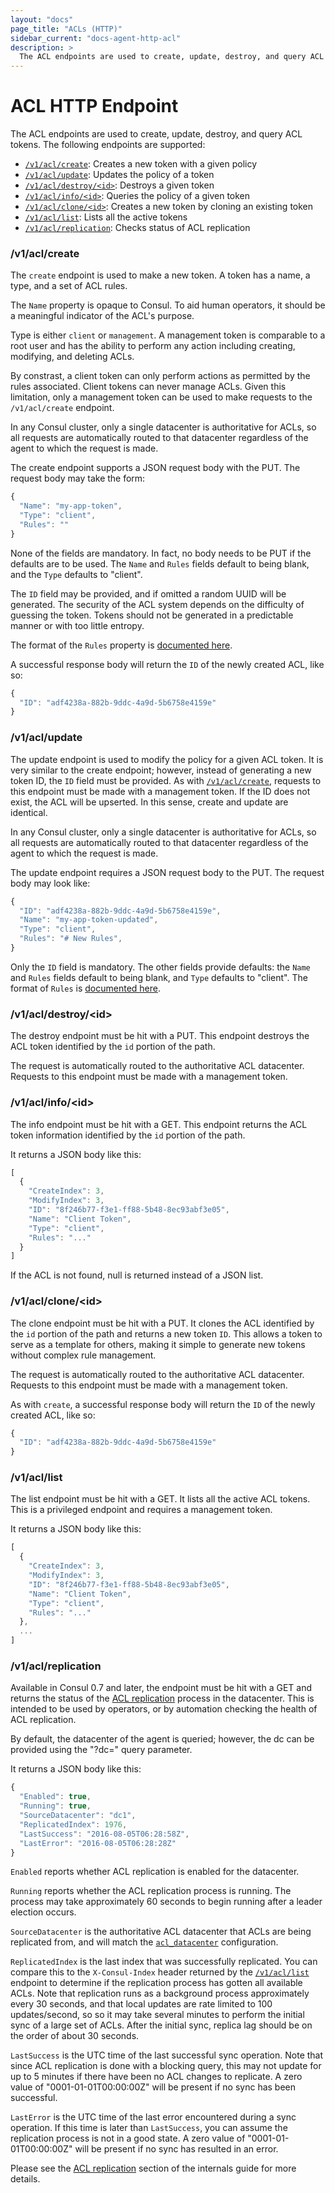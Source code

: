```yaml
---
layout: "docs"
page_title: "ACLs (HTTP)"
sidebar_current: "docs-agent-http-acl"
description: >
  The ACL endpoints are used to create, update, destroy, and query ACL tokens.
---
```


# ACL HTTP Endpoint

The ACL endpoints are used to create, update, destroy, and query ACL tokens.
The following endpoints are supported:

* [`/v1/acl/create`](#acl_create): Creates a new token with a given policy
* [`/v1/acl/update`](#acl_update): Updates the policy of a token
* [`/v1/acl/destroy/<id>`](#acl_destroy): Destroys a given token
* [`/v1/acl/info/<id>`](#acl_info): Queries the policy of a given token
* [`/v1/acl/clone/<id>`](#acl_clone): Creates a new token by cloning an existing token
* [`/v1/acl/list`](#acl_list): Lists all the active tokens
* [`/v1/acl/replication`](#acl_replication_status): Checks status of ACL replication

### <a name="acl_create"></a> /v1/acl/create

The `create` endpoint is used to make a new token. A token has a name,
a type, and a set of ACL rules.

The `Name` property is opaque to Consul. To aid human operators, it should
be a meaningful indicator of the ACL's purpose.

Type is either `client` or `management`. A management token is comparable
to a root user and has the ability to perform any action including
creating, modifying, and deleting ACLs.

By constrast, a client token can only perform actions as permitted by the
rules associated. Client tokens can never manage ACLs.  Given this limitation,
only a management token can be used to make requests to the `/v1/acl/create`
endpoint.

In any Consul cluster, only a single datacenter is authoritative for ACLs, so
all requests are automatically routed to that datacenter regardless
of the agent to which the request is made.

The create endpoint supports a JSON request body with the PUT. The request
body may take the form:

```javascript
{
  "Name": "my-app-token",
  "Type": "client",
  "Rules": ""
}
```

None of the fields are mandatory. In fact, no body needs to be PUT if the
defaults are to be used. The `Name` and `Rules` fields default to being
blank, and the `Type` defaults to "client".

The `ID` field may be provided, and if omitted a random UUID will be generated.
The security of the ACL system depends on the difficulty of guessing the token.
Tokens should not be generated in a predictable manner or with too little entropy.

The format of the `Rules` property is [documented here](/docs/internals/acl.html).

A successful response body will return the `ID` of the newly created ACL, like so:

```javascript
{
  "ID": "adf4238a-882b-9ddc-4a9d-5b6758e4159e"
}
```

### <a name="acl_update"></a> /v1/acl/update

The update endpoint is used to modify the policy for a given ACL token. It
is very similar to the create endpoint; however, instead of generating a new
token ID, the `ID` field must be provided. As with [`/v1/acl/create`](#acl_create),
requests to this endpoint must be made with a management token. If the ID does not
exist, the ACL will be upserted. In this sense, create and update are identical.

In any Consul cluster, only a single datacenter is authoritative for ACLs, so
all requests are automatically routed to that datacenter regardless
of the agent to which the request is made.

The update endpoint requires a JSON request body to the PUT. The request
body may look like:

```javascript
{
  "ID": "adf4238a-882b-9ddc-4a9d-5b6758e4159e",
  "Name": "my-app-token-updated",
  "Type": "client",
  "Rules": "# New Rules",
}
```

Only the `ID` field is mandatory. The other fields provide defaults: the
`Name` and `Rules` fields default to being blank, and `Type` defaults to "client".
The format of `Rules` is [documented here](/docs/internals/acl.html).

### <a name="acl_destroy"></a> /v1/acl/destroy/\<id\>

The destroy endpoint must be hit with a PUT.  This endpoint destroys the ACL
token identified by the `id` portion of the path.

The request is automatically routed to the authoritative ACL datacenter.
Requests to this endpoint must be made with a management token.

### <a name="acl_info"></a> /v1/acl/info/\<id\>

The info endpoint must be hit with a GET.  This endpoint returns the ACL
token information identified by the `id` portion of the path.

It returns a JSON body like this:

```javascript
[
  {
    "CreateIndex": 3,
    "ModifyIndex": 3,
    "ID": "8f246b77-f3e1-ff88-5b48-8ec93abf3e05",
    "Name": "Client Token",
    "Type": "client",
    "Rules": "..."
  }
]
```

If the ACL is not found, null is returned instead of a JSON list.

### <a name="acl_clone"></a> /v1/acl/clone/\<id\>

The clone endpoint must be hit with a PUT. It clones the ACL identified
by the `id` portion of the path and returns a new token `ID`. This allows
a token to serve as a template for others, making it simple to generate new
tokens without complex rule management.

The request is automatically routed to the authoritative ACL datacenter.
Requests to this endpoint must be made with a management token.

As with `create`, a successful response body will return the `ID` of the newly
created ACL, like so:

```javascript
{
  "ID": "adf4238a-882b-9ddc-4a9d-5b6758e4159e"
}
```

### <a name="acl_list"></a> /v1/acl/list

The list endpoint must be hit with a GET. It lists all the active
ACL tokens. This is a privileged endpoint and requires a
management token.

It returns a JSON body like this:

```javascript
[
  {
    "CreateIndex": 3,
    "ModifyIndex": 3,
    "ID": "8f246b77-f3e1-ff88-5b48-8ec93abf3e05",
    "Name": "Client Token",
    "Type": "client",
    "Rules": "..."
  },
  ...
]
```

### <a name="acl_replication_status"></a> /v1/acl/replication

Available in Consul 0.7 and later, the endpoint must be hit with a
GET and returns the status of the [ACL replication](/docs/internals/acl.html#replication)
process in the datacenter. This is intended to be used by operators, or by
automation checking the health of ACL replication.

By default, the datacenter of the agent is queried; however, the dc can be provided
using the "?dc=" query parameter.

It returns a JSON body like this:

```javascript
{
  "Enabled": true,
  "Running": true,
  "SourceDatacenter": "dc1",
  "ReplicatedIndex": 1976,
  "LastSuccess": "2016-08-05T06:28:58Z",
  "LastError": "2016-08-05T06:28:28Z"
}
```

`Enabled` reports whether ACL replication is enabled for the datacenter.

`Running` reports whether the ACL replication process is running. The process
may take approximately 60 seconds to begin running after a leader election occurs.

`SourceDatacenter` is the authoritative ACL datacenter that ACLs are being
replicated from, and will match the
[`acl_datacenter`](/docs/agent/options.html#acl_datacenter) configuration.

`ReplicatedIndex` is the last index that was successfully replicated. You can
compare this to the `X-Consul-Index` header returned by the [`/v1/acl/list`](#acl_list)
endpoint to determine if the replication process has gotten all available
ACLs. Note that replication runs as a background process approximately every 30
seconds, and that local updates are rate limited to 100 updates/second, so so it
may take several minutes to perform the initial sync of a large set of ACLs.
After the initial sync, replica lag should be on the order of about 30 seconds.

`LastSuccess` is the UTC time of the last successful sync operation. Note that
since ACL replication is done with a blocking query, this may not update for up
to 5 minutes if there have been no ACL changes to replicate. A zero value of
"0001-01-01T00:00:00Z" will be present if no sync has been successful.

`LastError` is the UTC time of the last error encountered during a sync operation.
If this time is later than `LastSuccess`, you can assume the replication process
is not in a good state. A zero value of "0001-01-01T00:00:00Z" will be present if
no sync has resulted in an error.

Please see the [ACL replication](/docs/internals/acl.html#replication)
section of the internals guide for more details.
